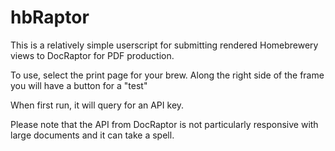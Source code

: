 # hbRaptor

This is a relatively simple userscript for submitting rendered Homebrewery views to DocRaptor for PDF production.

To use, select the print page for your brew. Along the right side of the frame you will have a button for a "test"


When first run, it will query for an API key.

Please note that the API from DocRaptor is not particularly responsive with large documents and it can take a spell.

